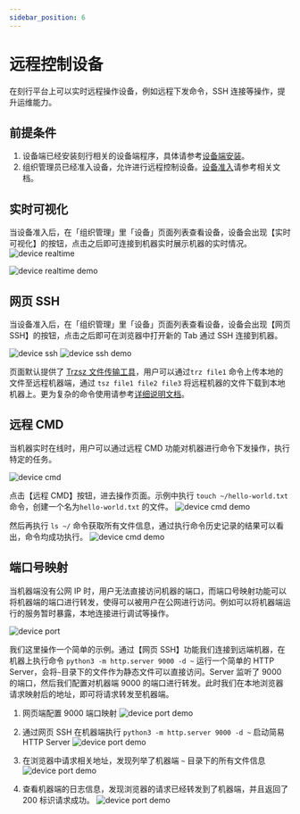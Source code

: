 ```yaml
---
sidebar_position: 6
---
```


# 远程控制设备

在刻行平台上可以实时远程操作设备，例如远程下发命令，SSH 连接等操作，提升运维能力。

## 前提条件

1. 设备端已经安装刻行相关的设备端程序，具体请参考[设备端安装](./2-create-device.md#add-from-device-side)。
2. 组织管理员已经准入设备，允许进行远程控制设备。[设备准入](./3-manage-device.md#device-access)请参考相关文档。

## 实时可视化

当设备准入后，在「组织管理」里「设备」页面列表查看设备，设备会出现【实时可视化】的按钮，点击之后即可连接到机器实时展示机器的实时情况。
![device realtime](./img/4-3-device-realtime.png)

![device realtime demo](./img/4-3-device-realtime-demo.png)

## 网页 SSH

当设备准入后，在「组织管理」里「设备」页面列表查看设备，设备会出现【网页 SSH】的按钮，点击之后即可在浏览器中打开新的 Tab 通过 SSH 连接到机器。

![device ssh](./img/4-3-device-ssh.png)
![device ssh demo](./img/4-3-device-ssh-demo.png)

页面默认提供了 [Trzsz 文件传输工具](https://trzsz.github.io/cn/)，用户可以通过`trz file1` 命令上传本地的文件至远程机器端，通过 `tsz file1 file2 file3` 将远程机器的文件下载到本地机器上。更为复杂的命令使用请参考[详细说明文档](https://trzsz.github.io/cn/)。

## 远程 CMD

当机器实时在线时，用户可以通过远程 CMD 功能对机器进行命令下发操作，执行特定的任务。

![device cmd](./img/4-3-device-cmd.png)

点击【远程 CMD】按钮，进去操作页面。示例中执行 `touch ~/hello-world.txt` 命令，创建一个名为`hello-world.txt` 的文件。
![device cmd demo](./img/4-3-device-cmd-demo-1.png)

然后再执行 `ls ~/` 命令获取所有文件信息，通过执行命令历史记录的结果可以看出，命令均成功执行。
![device cmd demo](./img/4-3-device-cmd-demo-2.png)

## 端口号映射

当机器端没有公网 IP 时，用户无法直接访问机器的端口，而端口号映射功能可以将机器端的端口进行转发，使得可以被用户在公网进行访问。例如可以将机器端运行的服务暂时暴露，本地连接进行调试等操作。

![device port](./img/4-3-device-port.png)

我们这里操作一个简单的示例。通过【网页 SSH】功能我们连接到远端机器，在机器上执行命令 `python3 -m http.server 9000 -d ~` 运行一个简单的 HTTP Server，会将`~`目录下的文件作为静态文件可以直接访问。Server 监听了 9000 的端口，然后我们配置对机器端 9000 的端口进行转发。此时我们在本地浏览器请求映射后的地址，即可将请求转发至机器端。

1. 网页端配置 9000 端口映射
   ![device port demo](./img/4-3-device-port-demo-1.png)

2. 通过网页 SSH 在机器端执行 `python3 -m http.server 9000 -d ~` 启动简易 HTTP Server
   ![device port demo](./img/4-3-device-port-demo-3.png)

3. 在浏览器中请求相关地址，发现列举了机器端 `~` 目录下的所有文件信息
   ![device port demo](./img/4-3-device-port-demo-2.png)

4. 查看机器端的日志信息，发现浏览器的请求已经转发到了机器端，并且返回了 200 标识请求成功。
   ![device port demo](./img/4-3-device-port-demo-3.png)

